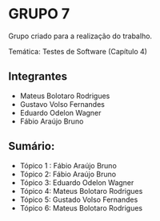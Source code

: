 # GRUPO 7
Grupo criado para a realização do trabalho.

Temática:  Testes de Software (Capítulo 4)

## Integrantes

- Mateus Bolotaro Rodrigues
- Gustavo Volso Fernandes
- Eduardo Odelon Wagner
- Fábio Araújo Bruno


## Sumário: 

- Tópico 1 : Fábio Araújo Bruno
- Tópico 2: Fábio Araújo Bruno
- Tópico 3: Eduardo Odelon Wagner
- Tópico 4: Mateus Bolotaro Rodrigues
- Tópico 5: Gustado Volso Fernandes
- Tópico 6: Mateus Bolotaro Rodrigues
